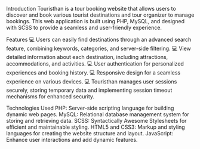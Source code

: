 Introduction
Touristhan is a tour booking website that allows users to discover and book various tourist destinations and tour organizer to manage bookings. This web application is built using PHP, MySQL, and designed with SCSS to provide a seamless and user-friendly experience. 

Features
💻 Users can easily find destinations through an advanced search feature, combining keywords, categories, and server-side filtering.
💻 View detailed information about each destination, including attractions, accommodations, and activities.
💻 User authentication for personalized experiences and booking history.
💻 Responsive design for a seamless experience on various devices.
💻 Touristhan manages user sessions securely, storing temporary data and implementing session timeout mechanisms for enhanced security.

Technologies Used
PHP: Server-side scripting language for building dynamic web pages.
MySQL: Relational database management system for storing and retrieving data.
SCSS: Syntactically Awesome Stylesheets for efficient and maintainable styling.
HTML5 and CSS3: Markup and styling languages for creating the website structure and layout.
JavaScript: Enhance user interactions and add dynamic features.
